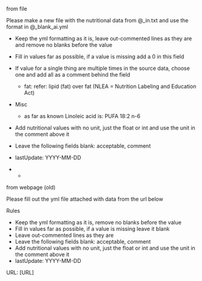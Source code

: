 
from file

Please make a new file with the nutritional data from @_in.txt and use the format in @_blank_ai.yml

- Keep the yml formatting as it is, leave out-commented lines as they are
  and remove no blanks before the value
- Fill in values far as possible, if a value is missing add a 0 in this field
- If value for a single thing are multiple times in the source data, choose one and add all as a comment behind the field
  - fat: refer: lipid (fat) over fat (NLEA = Nutrition Labeling and Education Act)
- Misc
  - as far as known Linoleic acid is: PUFA 18:2 n-6
- Add nutritional values with no unit, just the float or int and use the unit in the comment above it
- Leave the following fields blank: acceptable, comment
- lastUpdate: YYYY-MM-DD

 - -

from webpage (old)

Please fill out the yml file attached with data from the url below

Rules

- Keep the yml formatting as it is, remove no blanks before the value
- Fill in values far as possible, if a value is missing leave it blank
- Leave out-commented lines as they are
- Leave the following fields blank: acceptable, comment         
- Add nutritional values with no unit, just the float or int and use the unit in the comment above it
- lastUpdate: YYYY-MM-DD


URL: [URL]
